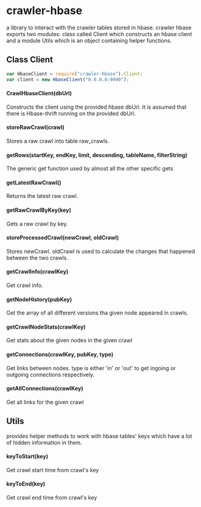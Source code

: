 # crawler-hbase
a library to interact with the crawler tables stored in hbase.
crawler hbase exports two modules: class called Client which constructs an hbase client and a module Utils which is an object containing helper functions.

## Class Client
```javascript
var HbaseClient = require("crawler-hbase").Client;
var client = new HbaseClient("0.0.0.0:9090");
```

#### CrawlHbaseClient(dbUrl)
Constructs the client using the provided hbase dbUrl. It is assumed that there is Hbase-thrift running on the provided dbUrl.


#### storeRawCrawl(crawl)
Stores a raw crawl into table raw_crawls.

#### getRows(startKey, endKey, limit, descending, tableName, filterString)
The generic get function used by almost all the other specific gets

#### getLatestRawCrawl()
Returns the latest raw crawl.

#### getRawCrawlByKey(key)
Gets a raw crawl by key.

#### storeProcessedCrawl(newCrawl, oldCrawl)
Stores newCrawl. oldCrawl is used to calculate the changes that happened between the two crawls.

#### getCrawlInfo(crawlKey)
Get crawl info.

#### getNodeHistory(pubKey)
Get the array of all different versions tha given node appeared in crawls.

#### getCrawlNodeStats(crawlKey)
Get stats about the given nodes in the given crawl

#### getConnections(crawlKey, pubKey, type)
Get links between nodes. type is either 'in' or 'out' to get ingoing or outgoing connections respectively.

#### getAllConnections(crawlKey)
Get all links for the given crawl

## Utils
provides helper methods to work with hbase tables' keys which have a lot of hidden information in them.

#### keyToStart(key)
Get crawl start time from crawl's key

#### keyToEnd(key)
Get crawl end time from crawl's key